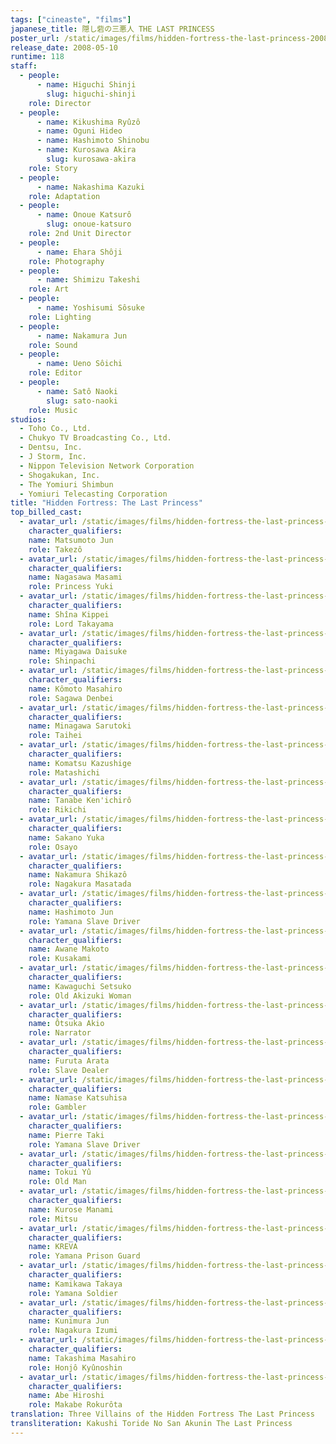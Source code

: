 ```yaml
---
tags: ["cineaste", "films"]
japanese_title: 隠し砦の三悪人 THE LAST PRINCESS
poster_url: /static/images/films/hidden-fortress-the-last-princess-2008/posters/poster.jpg
release_date: 2008-05-10
runtime: 118
staff:
  - people:
      - name: Higuchi Shinji
        slug: higuchi-shinji
    role: Director
  - people:
      - name: Kikushima Ryûzô
      - name: Oguni Hideo
      - name: Hashimoto Shinobu
      - name: Kurosawa Akira
        slug: kurosawa-akira
    role: Story
  - people:
      - name: Nakashima Kazuki
    role: Adaptation
  - people:
      - name: Onoue Katsurô
        slug: onoue-katsuro
    role: 2nd Unit Director
  - people:
      - name: Ehara Shôji
    role: Photography
  - people:
      - name: Shimizu Takeshi
    role: Art
  - people:
      - name: Yoshisumi Sôsuke
    role: Lighting
  - people:
      - name: Nakamura Jun
    role: Sound
  - people:
      - name: Ueno Sôichi
    role: Editor
  - people:
      - name: Satô Naoki
        slug: sato-naoki
    role: Music
studios:
  - Toho Co., Ltd.
  - Chukyo TV Broadcasting Co., Ltd.
  - Dentsu, Inc.
  - J Storm, Inc.
  - Nippon Television Network Corporation
  - Shogakukan, Inc.
  - The Yomiuri Shimbun
  - Yomiuri Telecasting Corporation
title: "Hidden Fortress: The Last Princess"
top_billed_cast:
  - avatar_url: /static/images/films/hidden-fortress-the-last-princess-2008/cast-avatars/jun-matsumoto-0.jpg
    character_qualifiers:
    name: Matsumoto Jun
    role: Takezô
  - avatar_url: /static/images/films/hidden-fortress-the-last-princess-2008/cast-avatars/masami-nagasawa-0.jpg
    character_qualifiers:
    name: Nagasawa Masami
    role: Princess Yuki
  - avatar_url: /static/images/films/hidden-fortress-the-last-princess-2008/cast-avatars/kippei-shiina-0.jpg
    character_qualifiers:
    name: Shîna Kippei
    role: Lord Takayama
  - avatar_url: /static/images/films/hidden-fortress-the-last-princess-2008/cast-avatars/daisuke-miyagawa-0.jpg
    character_qualifiers:
    name: Miyagawa Daisuke
    role: Shinpachi
  - avatar_url: /static/images/films/hidden-fortress-the-last-princess-2008/cast-avatars/masahiro-komoto-0.jpg
    character_qualifiers:
    name: Kômoto Masahiro
    role: Sagawa Denbei
  - avatar_url: /static/images/films/hidden-fortress-the-last-princess-2008/cast-avatars/sarutoki-minagawa-0.jpg
    character_qualifiers:
    name: Minagawa Sarutoki
    role: Taihei
  - avatar_url: /static/images/films/hidden-fortress-the-last-princess-2008/cast-avatars/kazushige-komatsu-0.jpg
    character_qualifiers:
    name: Komatsu Kazushige
    role: Matashichi
  - avatar_url: /static/images/films/hidden-fortress-the-last-princess-2008/cast-avatars/kenichiro-tanabe-0.jpg
    character_qualifiers:
    name: Tanabe Ken'ichirô
    role: Rikichi
  - avatar_url: /static/images/films/hidden-fortress-the-last-princess-2008/cast-avatars/yuka-sakano-0.jpg
    character_qualifiers:
    name: Sakano Yuka
    role: Osayo
  - avatar_url: /static/images/films/hidden-fortress-the-last-princess-2008/cast-avatars/hashiya-nakamura-0.jpg
    character_qualifiers:
    name: Nakamura Shikazô
    role: Nagakura Masatada
  - avatar_url: /static/images/films/hidden-fortress-the-last-princess-2008/cast-avatars/jun-hashimoto-0.jpg
    character_qualifiers:
    name: Hashimoto Jun
    role: Yamana Slave Driver
  - avatar_url: /static/images/films/hidden-fortress-the-last-princess-2008/cast-avatars/makoto-awane-0.jpg
    character_qualifiers:
    name: Awane Makoto
    role: Kusakami
  - avatar_url: /static/images/films/hidden-fortress-the-last-princess-2008/cast-avatars/setsuko-kawaguchi-0.jpg
    character_qualifiers:
    name: Kawaguchi Setsuko
    role: Old Akizuki Woman
  - avatar_url: /static/images/films/hidden-fortress-the-last-princess-2008/cast-avatars/akio-otsuka-0.jpg
    character_qualifiers:
    name: Ôtsuka Akio
    role: Narrator
  - avatar_url: /static/images/films/hidden-fortress-the-last-princess-2008/cast-avatars/arata-furuta-0.jpg
    character_qualifiers:
    name: Furuta Arata
    role: Slave Dealer
  - avatar_url: /static/images/films/hidden-fortress-the-last-princess-2008/cast-avatars/katsuhisa-namase-0.jpg
    character_qualifiers:
    name: Namase Katsuhisa
    role: Gambler
  - avatar_url: /static/images/films/hidden-fortress-the-last-princess-2008/cast-avatars/pierre-taki-0.jpg
    character_qualifiers:
    name: Pierre Taki
    role: Yamana Slave Driver
  - avatar_url: /static/images/films/hidden-fortress-the-last-princess-2008/cast-avatars/yu-tokui-0.jpg
    character_qualifiers:
    name: Tokui Yû
    role: Old Man
  - avatar_url: /static/images/films/hidden-fortress-the-last-princess-2008/cast-avatars/manami-kurose-0.jpg
    character_qualifiers:
    name: Kurose Manami
    role: Mitsu
  - avatar_url: /static/images/films/hidden-fortress-the-last-princess-2008/cast-avatars/kreva-0.jpg
    character_qualifiers:
    name: KREVA
    role: Yamana Prison Guard
  - avatar_url: /static/images/films/hidden-fortress-the-last-princess-2008/cast-avatars/takaya-kamikawa-0.jpg
    character_qualifiers:
    name: Kamikawa Takaya
    role: Yamana Soldier
  - avatar_url: /static/images/films/hidden-fortress-the-last-princess-2008/cast-avatars/jun-kunimura-0.jpg
    character_qualifiers:
    name: Kunimura Jun
    role: Nagakura Izumi
  - avatar_url: /static/images/films/hidden-fortress-the-last-princess-2008/cast-avatars/masahiro-takashima-0.jpg
    character_qualifiers:
    name: Takashima Masahiro
    role: Honjô Kyûnoshin
  - avatar_url: /static/images/films/hidden-fortress-the-last-princess-2008/cast-avatars/hiroshi-abe-0.jpg
    character_qualifiers:
    name: Abe Hiroshi
    role: Makabe Rokurôta
translation: Three Villains of the Hidden Fortress The Last Princess
transliteration: Kakushi Toride No San Akunin The Last Princess
---
```

